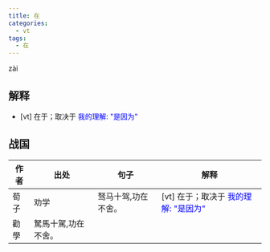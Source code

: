 ```yaml
---
title: 在
categories:
  - vt
tags:
  - 在
---
```

zài
<!-- more -->

## 解释
* [vt] 在于；取决于 <font color="blue">我的理解: "是因为"</font>

## 战国
作者|出处|句子|解释
---|---|---|---
荀子|劝学|驽马十驾,功在不舍。|[vt] 在于；取决于 <font color="blue">我的理解: "是因为"</font>
  |勸學|駑馬十駕,功在不舍。|
